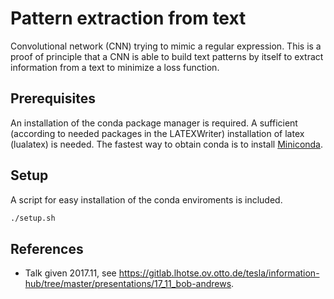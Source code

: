 # Pattern extraction from text

Convolutional network (CNN) trying to mimic a regular expression.
This is a proof of principle that a CNN is able to build text patterns by itself to extract information from a text to 
minimize a loss function.

## Prerequisites

An installation of the conda package manager is required.
A sufficient (according to needed packages in the LATEXWriter) installation of latex (lualatex) is needed.
The fastest way to obtain conda is to install [Miniconda](https://conda.io/miniconda.html).

## Setup 

A script for easy installation of the conda enviroments is included.

```bash
./setup.sh
```

## References
* Talk given 2017.11, see https://gitlab.lhotse.ov.otto.de/tesla/information-hub/tree/master/presentations/17_11_bob-andrews.